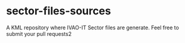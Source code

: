 # sector-files-sources
A KML repository where IVAO-IT Sector files are generate. Feel free to submit your pull requests2
